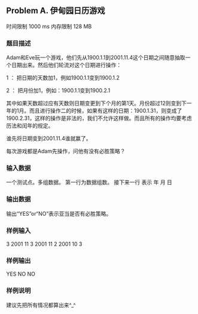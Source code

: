 ## Problem A. 伊甸园日历游戏

时间限制 1000 ms
内存限制 128 MB

### 题目描述
Adam和Eve玩一个游戏，他们先从1900.1.1到2001.11.4这个日期之间随意抽取一个日期出来。然后他们轮流对这个日期进行操作：

1 ： 把日期的天数加1，例如1900.1.1变到1900.1.2

2 ： 把月份加1，例如：1900.1.1变到1900.2.1

其中如果天数超过应有天数则日期变更到下个月的第1天。月份超过12则变到下一年的1月。而且进行操作二的时候，如果有这样的日期：1900.1.31，则变成了1900.2.31，这样的操作是非法的，我们不允许这样做。而且所有的操作均要考虑历法和闰年的规定。

谁先将日期变到2001.11.4谁就赢了。

每次游戏都是Adam先操作，问他有没有必胜策略？

### 输入数据
一个测试点。多组数据。
第一行为数据组数。
接下来一行  表示  年  月  日

### 输出数据
输出“YES”or“NO”表示亚当是否有必胜策略。 

### 样例输入
3
2001 11 3
2001 11 2
2001 10 3

### 样例输出
YES
NO
NO

### 样例说明
建议先把所有情况都算出来^_^
